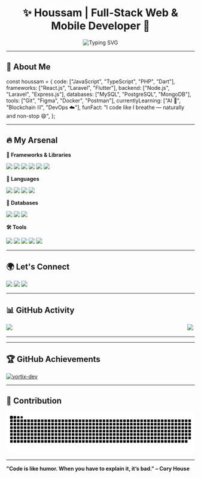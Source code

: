 <h1 align="center">✨ Houssam | Full-Stack Web & Mobile Developer 🚀</h1>
<p align="center">
  <img src="https://readme-typing-svg.herokuapp.com?font=Fira+Code&size=24&pause=1000&center=true&vCenter=true&width=435&lines=Hello+World!+I'm+Houssam+👋;Passionate+Full-Stack+Dev+💻;Crafting+Clean+Code+%F0%9F%93%9A;Let's+Build+Something+Awesome+Together!+%F0%9F%94%A5" alt="Typing SVG" />
</p>

---

## 🧠 About Me

const houssam = {
  code: ["JavaScript", "TypeScript", "PHP", "Dart"],
  frameworks: ["React.js", "Laravel", "Flutter"],
  backend: ["Node.js", "Laravel", "Express.js"],
  databases: ["MySQL", "PostgreSQL", "MongoDB"],
  tools: ["Git", "Figma", "Docker", "Postman"],
  currentlyLearning: ["AI 🤖", "Blockchain ⛓️", "DevOps ☁️"],
  funFact: "I code like I breathe — naturally and non-stop 😄",
};

---

## 🔥 My Arsenal

**🚀 Frameworks & Libraries**

<p align="left"> <img src="https://cdn.jsdelivr.net/gh/devicons/devicon/icons/react/react-original.svg" width="40"/> <img src="https://cdn.jsdelivr.net/gh/devicons/devicon/icons/nextjs/nextjs-original.svg" width="40"/> <img src="https://cdn.jsdelivr.net/gh/devicons/devicon/icons/laravel/laravel-original.svg" width="40"/> <img src="https://cdn.jsdelivr.net/gh/devicons/devicon/icons/flutter/flutter-original.svg" width="40"/> <img src="https://cdn.jsdelivr.net/gh/devicons/devicon/icons/bootstrap/bootstrap-original.svg" width="40"/> <img src="https://cdn.jsdelivr.net/gh/devicons/devicon/icons/redux/redux-original.svg" width="40"/> </p>

**🧠 Languages**

<p align="left"> <img src="https://cdn.jsdelivr.net/gh/devicons/devicon/icons/javascript/javascript-original.svg" width="40"/> <img src="https://cdn.jsdelivr.net/gh/devicons/devicon/icons/typescript/typescript-original.svg" width="40"/> <img src="https://cdn.jsdelivr.net/gh/devicons/devicon/icons/php/php-original.svg" width="40"/> <img src="https://cdn.jsdelivr.net/gh/devicons/devicon/icons/dart/dart-original.svg" width="40"/> </p>

**💾 Databases**

<p align="left"> <img src="https://cdn.jsdelivr.net/gh/devicons/devicon/icons/mysql/mysql-original-wordmark.svg" width="50"/> <img src="https://cdn.jsdelivr.net/gh/devicons/devicon/icons/mongodb/mongodb-original.svg" width="40"/> <img src="https://cdn.jsdelivr.net/gh/devicons/devicon/icons/postgresql/postgresql-original.svg" width="40"/> </p>

**🛠️ Tools**

<p align="left"> <img src="https://cdn.jsdelivr.net/gh/devicons/devicon/icons/git/git-original.svg" width="40"/> <img src="https://cdn.jsdelivr.net/gh/devicons/devicon/icons/docker/docker-original.svg" width="40"/> <img src="https://cdn.jsdelivr.net/gh/devicons/devicon/icons/figma/figma-original.svg" width="40"/> <img src="https://cdn.jsdelivr.net/gh/devicons/devicon/icons/vscode/vscode-original.svg" width="40"/> <img src="https://cdn.jsdelivr.net/gh/devicons/devicon/icons/linux/linux-original.svg" width="40"/> </p>

---

## 🌍 Let's Connect

<p align="left"> <a href="mailto:vortixdev@gmail.com"><img src="https://img.shields.io/badge/Gmail-D14836?style=for-the-badge&logo=gmail&logoColor=white"/></a> <a href="https://www.linkedin.com/in/houssam-elddine-benbehaz-430a25343/"><img src="https://img.shields.io/badge/LinkedIn-0A66C2?style=for-the-badge&logo=linkedin&logoColor=white"/></a> <a href="https://instagram.com/vortixdev"><img src="https://img.shields.io/badge/Instagram-E4405F?style=for-the-badge&logo=instagram&logoColor=white"/></a>  </p>

---

## 📊 GitHub Activity

<p align="center"> <img align="left" width="480" src="https://github-readme-stats.zohan.tech/api?username=vortix-dev&theme=monokai" show_icons=true count_private=true /><img src="https://github-readme-stats.vercel.app/api/top-langs/?username=vortix-dev&layout=compact&theme=github_dark"/></p>

---

---

## 🏆 GitHub Achievements

<p align="left">
  <a href="https://github.com/ryo-ma/github-profile-trophy">
    <img src="https://github-profile-trophy.vercel.app/?username=vortix-dev" alt="vortix-dev" />
  </a>
</p>

---

## 🐍 Contribution 

<p align="center"> <img src="https://github.com/Platane/snk/raw/output/github-contribution-grid-snake.svg" /> </p>

---


**"Code is like humor. When you have to explain it, it’s bad." – Cory House**


